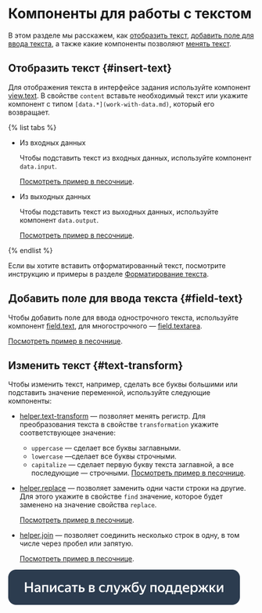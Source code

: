 # Компоненты для работы с текстом

В этом разделе мы расскажем, как [отобразить текст](#insert-text), [добавить поле для ввода текста](#field-text), а также какие компоненты позволяют [менять текст](#text-transform).


## Отобразить текст {#insert-text}

Для отображения текста в интерфейсе задания используйте компонент [view.text](../reference/view.text.md). В свойстве `content` вставьте необходимый текст или укажите компонент с типом `[data.*](work-with-data.md)`, который его возвращает.

{% list tabs %}

- Из входных данных

  Чтобы подставить текст из входных данных, используйте компонент `data.input`.

  [Посмотреть пример в песочнице](https://clck.ru/R6TpZ).

- Из выходных данных

  Чтобы подставить текст из выходных данных, используйте компонент `data.output`.

  [Посмотреть пример в песочнице](https://clck.ru/R6TqN).

{% endlist %}

Если вы хотите вставить отформатированный текст, посмотрите инструкцию и примеры в разделе [Форматирование текста](text-formatting.md).


## Добавить поле для ввода текста {#field-text}

Чтобы добавить поле для ввода однострочного текста, используйте компонент [field.text](../reference/field.text.md), для многострочного — [field.textarea](../reference/field.textarea.md).

[Посмотреть пример в песочнице](https://clck.ru/R6Tqr).
  
## Изменить текст {#text-transform}

Чтобы изменить текст, например, сделать все буквы большими или подставить значение переменной, используйте следующие компоненты:

- [helper.text-transform](../reference/helper.text-transform.md) — позволяет менять регистр. Для преобразования текста в свойстве `transformation` укажите соответствующее значение:
    - `uppercase` — сделает все буквы заглавными.
    - `lowercase` —сделает все буквы строчными.
    - `capitalize` — сделает первую букву текста заглавной, а все последующие — строчными.
  [Посмотреть пример в песочнице](https://clck.ru/R6Ts8).
  
- [helper.replace](../reference/helper.replace.md) — позволяет заменить одни части строки на другие. Для этого укажите в свойстве `find` значение, которое будет заменено на значение свойства `replace`.

  [Посмотреть пример в песочнице](https://clck.ru/R6PD2).
  
- [helper.join](../reference/helper.join.md) — позволяет соединить несколько строк в одну, в том числе через пробел или запятую.

  [Посмотреть пример в песочнице](https://clck.ru/R6Tsa).

[![](../_images/buttons/contact-support.svg)](../concepts/support.md)
